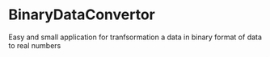 # BinaryDataConvertor
Easy and small application for tranfsormation a data in binary format of data to real numbers 
